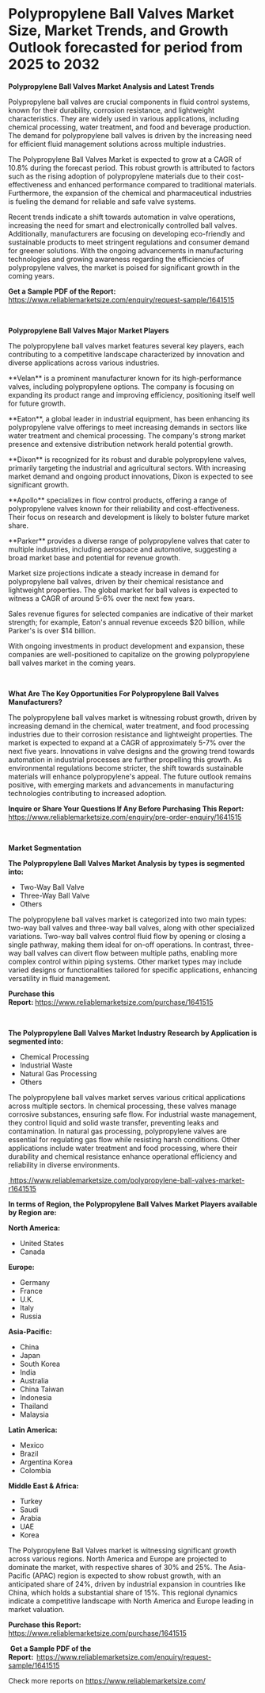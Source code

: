<p><h1>Polypropylene Ball Valves Market Size, Market Trends, and Growth Outlook forecasted for period from 2025 to 2032</h1></p><p><strong>Polypropylene Ball Valves Market Analysis and Latest Trends</strong></p>
<p><p>Polypropylene ball valves are crucial components in fluid control systems, known for their durability, corrosion resistance, and lightweight characteristics. They are widely used in various applications, including chemical processing, water treatment, and food and beverage production. The demand for polypropylene ball valves is driven by the increasing need for efficient fluid management solutions across multiple industries.</p><p>The Polypropylene Ball Valves Market is expected to grow at a CAGR of 10.8% during the forecast period. This robust growth is attributed to factors such as the rising adoption of polypropylene materials due to their cost-effectiveness and enhanced performance compared to traditional materials. Furthermore, the expansion of the chemical and pharmaceutical industries is fueling the demand for reliable and safe valve systems.</p><p>Recent trends indicate a shift towards automation in valve operations, increasing the need for smart and electronically controlled ball valves. Additionally, manufacturers are focusing on developing eco-friendly and sustainable products to meet stringent regulations and consumer demand for greener solutions. With the ongoing advancements in manufacturing technologies and growing awareness regarding the efficiencies of polypropylene valves, the market is poised for significant growth in the coming years.</p></p>
<p><strong>Get a Sample PDF of the Report:&nbsp;</strong> <a href="https://www.reliablemarketsize.com/enquiry/request-sample/1641515?utm_campaign=2944&utm_medium=2&utm_source=Github&utm_content=ia&utm_term=11042025&utm_id=polypropylene-ball-valves">https://www.reliablemarketsize.com/enquiry/request-sample/1641515</a></p>
<p>&nbsp;</p>
<p><strong>Polypropylene Ball Valves Major Market Players</strong></p>
<p><p>The polypropylene ball valves market features several key players, each contributing to a competitive landscape characterized by innovation and diverse applications across various industries.</p><p>**Velan** is a prominent manufacturer known for its high-performance valves, including polypropylene options. The company is focusing on expanding its product range and improving efficiency, positioning itself well for future growth.</p><p>**Eaton**, a global leader in industrial equipment, has been enhancing its polypropylene valve offerings to meet increasing demands in sectors like water treatment and chemical processing. The company's strong market presence and extensive distribution network herald potential growth.</p><p>**Dixon** is recognized for its robust and durable polypropylene valves, primarily targeting the industrial and agricultural sectors. With increasing market demand and ongoing product innovations, Dixon is expected to see significant growth.</p><p>**Apollo** specializes in flow control products, offering a range of polypropylene valves known for their reliability and cost-effectiveness. Their focus on research and development is likely to bolster future market share.</p><p>**Parker** provides a diverse range of polypropylene valves that cater to multiple industries, including aerospace and automotive, suggesting a broad market base and potential for revenue growth.</p><p>Market size projections indicate a steady increase in demand for polypropylene ball valves, driven by their chemical resistance and lightweight properties. The global market for ball valves is expected to witness a CAGR of around 5-6% over the next few years.</p><p>Sales revenue figures for selected companies are indicative of their market strength; for example, Eaton's annual revenue exceeds $20 billion, while Parker's is over $14 billion. </p><p>With ongoing investments in product development and expansion, these companies are well-positioned to capitalize on the growing polypropylene ball valves market in the coming years.</p></p>
<p>&nbsp;</p>
<p><strong>What Are The Key Opportunities For Polypropylene Ball Valves Manufacturers?</strong></p>
<p><p>The polypropylene ball valves market is witnessing robust growth, driven by increasing demand in the chemical, water treatment, and food processing industries due to their corrosion resistance and lightweight properties. The market is expected to expand at a CAGR of approximately 5-7% over the next five years. Innovations in valve designs and the growing trend towards automation in industrial processes are further propelling this growth. As environmental regulations become stricter, the shift towards sustainable materials will enhance polypropylene's appeal. The future outlook remains positive, with emerging markets and advancements in manufacturing technologies contributing to increased adoption.</p></p>
<p><strong>Inquire or Share Your Questions If Any Before Purchasing This Report:</strong> <a href="https://www.reliablemarketsize.com/enquiry/pre-order-enquiry/1641515?utm_campaign=2944&utm_medium=2&utm_source=Github&utm_content=ia&utm_term=11042025&utm_id=polypropylene-ball-valves">https://www.reliablemarketsize.com/enquiry/pre-order-enquiry/1641515</a></p>
<p>&nbsp;</p>
<p><strong>Market Segmentation</strong></p>
<p><strong>The Polypropylene Ball Valves Market Analysis by types is segmented into:</strong></p>
<p><ul><li>Two-Way Ball Valve</li><li>Three-Way Ball Valve</li><li>Others</li></ul></p>
<p><p>The polypropylene ball valves market is categorized into two main types: two-way ball valves and three-way ball valves, along with other specialized variations. Two-way ball valves control fluid flow by opening or closing a single pathway, making them ideal for on-off operations. In contrast, three-way ball valves can divert flow between multiple paths, enabling more complex control within piping systems. Other market types may include varied designs or functionalities tailored for specific applications, enhancing versatility in fluid management.</p></p>
<p><strong>Purchase this Report:&nbsp;</strong><a href="https://www.reliablemarketsize.com/purchase/1641515?utm_campaign=2944&utm_medium=2&utm_source=Github&utm_content=ia&utm_term=11042025&utm_id=polypropylene-ball-valves">https://www.reliablemarketsize.com/purchase/1641515</a></p>
<p>&nbsp;</p>
<p><strong>The Polypropylene Ball Valves Market Industry Research by Application is segmented into:</strong></p>
<p><ul><li>Chemical Processing</li><li>Industrial Waste</li><li>Natural Gas Processing</li><li>Others</li></ul></p>
<p><p>The polypropylene ball valves market serves various critical applications across multiple sectors. In chemical processing, these valves manage corrosive substances, ensuring safe flow. For industrial waste management, they control liquid and solid waste transfer, preventing leaks and contamination. In natural gas processing, polypropylene valves are essential for regulating gas flow while resisting harsh conditions. Other applications include water treatment and food processing, where their durability and chemical resistance enhance operational efficiency and reliability in diverse environments.</p></p>
<p><a href="https://www.reliablemarketsize.com/polypropylene-ball-valves-market-r1641515?utm_campaign=2944&utm_medium=2&utm_source=Github&utm_content=ia&utm_term=11042025&utm_id=polypropylene-ball-valves">&nbsp;https://www.reliablemarketsize.com/polypropylene-ball-valves-market-r1641515</a></p>
<p><strong>In terms of Region, the Polypropylene Ball Valves Market Players available by Region are:</strong></p>
<p>
    <p> <strong> North America: </strong>
        <ul>
            <li>United States</li>
            <li>Canada</li>
        </ul>
        </p> 
    <p> <strong> Europe: </strong>
        <ul>
            <li>Germany</li>
            <li>France</li>
            <li>U.K.</li>
            <li>Italy</li>
            <li>Russia</li>
        </ul>
        </p> 
    <p> <strong> Asia-Pacific: </strong>
        <ul>
            <li>China</li>
            <li>Japan</li>
            <li>South Korea</li>
            <li>India</li>
            <li>Australia</li>
            <li>China Taiwan</li>
            <li>Indonesia</li>
            <li>Thailand</li>
            <li>Malaysia</li>
        </ul>
        </p> 
    <p> <strong> Latin America: </strong>
        <ul>
            <li>Mexico</li>
            <li>Brazil</li>
            <li>Argentina Korea</li>
            <li>Colombia</li>
        </ul>
        </p> 
    <p> <strong> Middle East & Africa: </strong>
        <ul>
            <li>Turkey</li>
            <li>Saudi</li>
            <li>Arabia</li>
            <li>UAE</li>
            <li>Korea</li>
        </ul>
    </p>
    </p>
<p><p>The Polypropylene Ball Valves market is witnessing significant growth across various regions. North America and Europe are projected to dominate the market, with respective shares of 30% and 25%. The Asia-Pacific (APAC) region is expected to show robust growth, with an anticipated share of 24%, driven by industrial expansion in countries like China, which holds a substantial share of 15%. This regional dynamics indicate a competitive landscape with North America and Europe leading in market valuation.</p></p>
<p><strong>Purchase this Report: </strong><a href="https://www.reliablemarketsize.com/purchase/1641515?utm_campaign=2944&utm_medium=2&utm_source=Github&utm_content=ia&utm_term=11042025&utm_id=polypropylene-ball-valves">https://www.reliablemarketsize.com/purchase/1641515</a></p>
<p>&nbsp;<strong>Get a Sample PDF of the Report:&nbsp;&nbsp;</strong><a href="https://www.reliablemarketsize.com/enquiry/request-sample/1641515?utm_campaign=2944&utm_medium=2&utm_source=Github&utm_content=ia&utm_term=11042025&utm_id=polypropylene-ball-valves">https://www.reliablemarketsize.com/enquiry/request-sample/1641515</a></p>
<p><strong></strong></p>
<p>Check more reports on <a href="https://www.reliablemarketsize.com/?utm_campaign=2944&utm_medium=2&utm_source=Github&utm_content=ia&utm_term=11042025&utm_id=polypropylene-ball-valves">https://www.reliablemarketsize.com/</a></p>